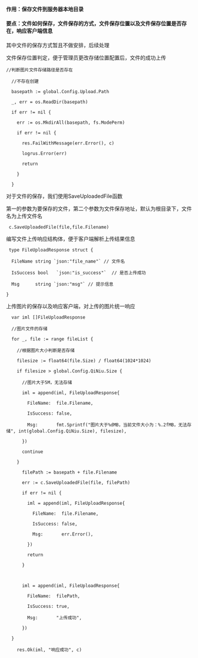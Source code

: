 #### 作用：保存文件到服务器本地目录
#### 要点：文件如何保存，文件保存的方式，文件保存位置以及文件保存位置是否存在，响应客户端信息

其中文件的保存方式暂且不做安排，后续处理

文件保存位置判定，便于管理员更改存储位置配置后，文件的成功上传

```
//判断图片文件存储路径是否存在

  //不存在创建

  basepath := global.Config.Upload.Path

  _, err = os.ReadDir(basepath)

  if err != nil {

    err := os.MkdirAll(basepath, fs.ModePerm)

    if err != nil {

      res.FailWithMessage(err.Error(), c)

      logrus.Error(err)

      return

    }

  }
```

对于文件的保存，我们使用SaveUploadedFile函数

第一的参数为要保存的文件，第二个参数为文件保存地址，默认为根目录下，文件名为上传文件名

```
 c.SaveUploadedFile(file,file.Filename)
```

编写文件上传响应结构体，便于客户端解析上传结果信息

```
 type FileUploadResponse struct {

  FileName string `json:"file_name"` // 文件名

  IsSuccess bool   `json:"is_success"`  // 是否上传成功

  Msg      string `json:"msg"` // 提示信息

}
```

上传图片的保存以及响应客户端，对上传的图片统一响应

```
  var iml []FileUploadResponse

  //图片文件的存储

  for _, file := range fileList {

    //根据图片大小判断是否存储

    filesize := float64(file.Size) / float64(1024*1024)

    if filesize > global.Config.QiNiu.Size {

      //图片大于5M，无法存储

      iml = append(iml, FileUploadResponse{

        FileName:  file.Filename,

        IsSuccess: false,

        Msg:       fmt.Sprintf("图片大于%dMB，当前文件大小为：%.2fMB，无法存储", int(global.Config.QiNiu.Size), filesize),

      })

      continue

    }

      filePath := basepath + file.Filename

      err := c.SaveUploadedFile(file, filePath)

      if err != nil {

        iml = append(iml, FileUploadResponse{

          FileName:  file.Filename,

          IsSuccess: false,

          Msg:       err.Error(),

        })

        return

      }

  

      iml = append(iml, FileUploadResponse{

        FileName:  filePath,

        IsSuccess: true,

        Msg:       "上传成功",

      })

  }

    res.Ok(iml, "响应成功", c)
```